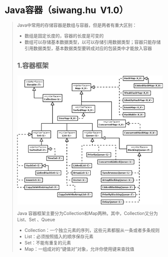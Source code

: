 # Java容器（siwang.hu&nbsp;&nbsp;V1.0）  
> Java中常用的存储容器是数组与容器，但是两者有重大区别：  
> + 数组是固定长度的，容器的长度是可变的  
> + 数组可以存储基本数据类型，以可以存储引用数据类型；容器只能存储引用数据类型，基本数据类型要转成对应的包装类中才能放入容器  
>  ## **1.容器框架**
> ![图片](./data/container-structure.png)  
>  
> Java 容器框架主要分为Collection和Map两种。其中，Collection又分为List、Set 、Queue    
> + Collection：一个独立元素的序列，这些元素都服从一条或者多条规则  
> + List：必须按照插入的顺序保存元素  
> + Set：不能有重复的元素  
> + Map：一组成对的“键值对”对象，允许你使用键来查找值  